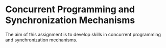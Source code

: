 # Concurrent Programming and Synchronization Mechanisms
The aim of this assignment is to develop skills in concurrent programming and synchronization mechanisms.
